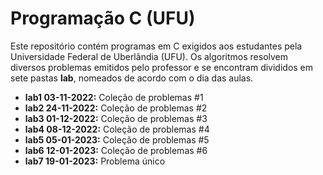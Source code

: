 # Programação C (UFU)

Este repositório contém programas em C exigidos aos estudantes pela Universidade Federal de Uberlândia (UFU). Os algoritmos resolvem diversos problemas emitidos pelo professor e se encontram divididos em sete pastas **lab**, nomeados de acordo com o dia das aulas.

- **lab1 03-11-2022:** Coleção de problemas #1
- **lab2 24-11-2022:** Coleção de problemas #2
- **lab3 01-12-2022:** Coleção de problemas #3
- **lab4 08-12-2022:** Coleção de problemas #4
- **lab5 05-01-2023:** Coleção de problemas #5
- **lab6 12-01-2023:** Coleção de problemas #6
- **lab7 19-01-2023:** Problema único
